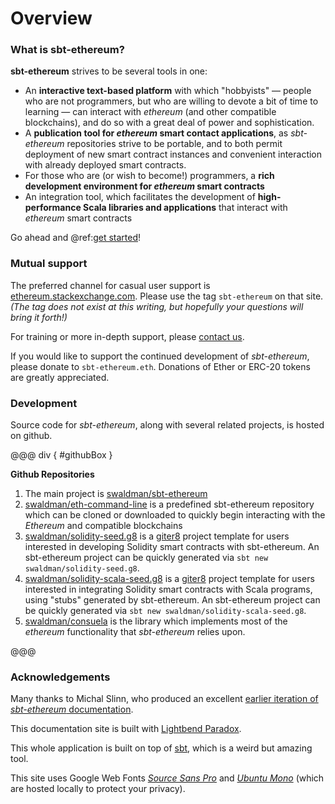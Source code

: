 # Overview

### What is sbt-ethereum?

__sbt-ethereum__ strives to be several tools in one:

* An __interactive text-based platform__ with which "hobbyists" &mdash; people who are not programmers, but who are willing to
  devote a bit of time to learning &mdash; can interact with _ethereum_ (and other compatible blockchains), and do so with a great
  deal of power and sophistication.
* A __publication tool for _ethereum_ smart contact applications__, as _sbt-ethereum_ repositories strive to be portable, and to
  both permit deployment of new smart contract instances and convenient interaction with already deployed smart contracts.
* For those who are (or wish to become!) programmers, a __rich development environment for _ethereum_ smart contracts__
* An integration tool, which facilitates the development of __high-performance Scala libraries and applications__ that
  interact with _ethereum_ smart contracts

Go ahead and @ref:[get started](tutorials/getting-started.md)!

### Mutual support

The preferred channel for casual user support is [ethereum.stackexchange.com](https://ethereum.stackexchange.com). Please use the tag `sbt-ethereum` on that site.
_(The tag does not exist at this writing, but hopefully your questions will bring it forth!)_

For training or more in-depth support, please [contact us](mailto:support@sbt-ethereum.io).

If you would like to support the continued development of _sbt-ethereum_, please donate to `sbt-ethereum.eth`.
Donations of Ether or ERC-20 tokens are greatly appreciated.

### Development

Source code for _sbt-ethereum_, along with several related projects, is hosted on github.

@@@ div { #githubBox }

**Github Repositories**

1. The main project is [swaldman/sbt-ethereum](https://github.com/swaldman/sbt-ethereum)
2. [swaldman/eth-command-line](https://github.com/swaldman/eth-command-line) is a predefined sbt-ethereum
   repository which can be cloned or downloaded to quickly begin interacting with the _Ethereum_ and
   compatible blockchains
3. [swaldman/solidity-seed.g8](https://github.com/swaldman/solidity-seed.g8) is a [giter8](https://github.com/foundweekends/giter8)
   project template for users interested in developing Solidity smart contracts with sbt-ethereum. An sbt-ethereum project can be
   quickly generated via `sbt new swaldman/solidity-seed.g8`.
4. [swaldman/solidity-scala-seed.g8](https://github.com/swaldman/solidity-scala-seed.g8) is a [giter8](https://github.com/foundweekends/giter8)
   project template for users interested in integrating Solidity smart contracts with Scala programs, using "stubs" generated by sbt-ethereum.
   An sbt-ethereum project can be quickly generated via `sbt new swaldman/solidity-scala-seed.g8`.
5. [swaldman/consuela](https://github.com/swaldman/consuela) is the library which implements most of the _ethereum_
   functionality that _sbt-ethereum_ relies upon.
   
@@@

### Acknowledgements

Many thanks to Michal Slinn, who produced an excellent [earlier iteration of _sbt-ethereum_ documentation](https://mslinn.gitbooks.io/sbt-ethereum/content/).

This documentation site is built with [Lightbend Paradox](https://developer.lightbend.com/docs/paradox/current/).

This whole application is built on top of [sbt](https://www.scala-sbt.org), which is a weird but amazing tool.

This site uses Google Web Fonts [_Source Sans Pro_](https://fonts.google.com/specimen/Source+Sans+Pro) and [_Ubuntu Mono_](https://fonts.google.com/specimen/Ubuntu+Mono) (which are hosted locally to protect your privacy).



